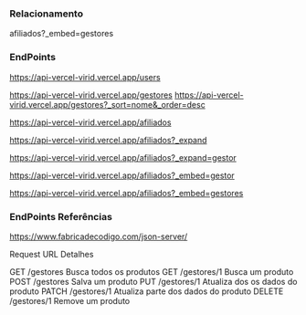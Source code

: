 
### Relacionamento
afiliados?_embed=gestores

### EndPoints

https://api-vercel-virid.vercel.app/users

https://api-vercel-virid.vercel.app/gestores
https://api-vercel-virid.vercel.app/gestores?_sort=nome&_order=desc

https://api-vercel-virid.vercel.app/afiliados

https://api-vercel-virid.vercel.app/afiliados?_expand

https://api-vercel-virid.vercel.app/afiliados?_expand=gestor

https://api-vercel-virid.vercel.app/afiliados?_embed=gestor

https://api-vercel-virid.vercel.app/afiliados?_embed=gestores


### EndPoints Referências

https://www.fabricadecodigo.com/json-server/

Request 	URL 	 Detalhes

GET 	/gestores 	    Busca todos os produtos
GET 	/gestores/1 	Busca um produto
POST 	/gestores 	    Salva um produto
PUT 	/gestores/1 	Atualiza dos os dados do produto
PATCH 	/gestores/1 	Atualiza parte dos dados do produto
DELETE 	/gestores/1 	Remove um produto
